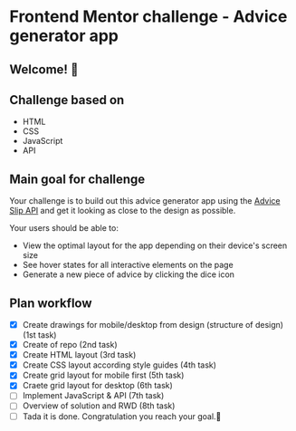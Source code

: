 # Frontend Mentor challenge - Advice generator app

## Welcome! 👋

## Challenge based on

- HTML
- CSS
- JavaScript
- API

## Main goal for challenge

Your challenge is to build out this advice generator app using the [Advice Slip API](https://api.adviceslip.com) and get it looking as close to the design as possible.

Your users should be able to:

- View the optimal layout for the app depending on their device's screen size
- See hover states for all interactive elements on the page
- Generate a new piece of advice by clicking the dice icon

## Plan workflow

- [x] Create drawings for mobile/desktop from design (structure of design)(1st task)
- [x] Create of repo (2nd task)
- [x] Create HTML layout (3rd task)
- [x] Create CSS layout according style guides (4th task)
- [x] Create grid layout for mobile first (5th task)
- [x] Craete grid layout for desktop (6th task)
- [ ] Implement JavaScript & API (7th task)
- [ ] Overview of solution and RWD (8th task)
- [ ] Tada it is done. Congratulation you reach your goal.🎉